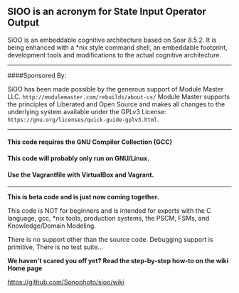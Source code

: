## SIOO is an acronym for State Input Operator Output

SiOO is an embeddable cognitive architecture based on Soar 8.5.2. It is being enhanced with a *nix style command shell, an embeddable footprint, development tools and modifications to the actual cognitive architecture.

***
####Sponsored By:

SiOO has been made possible by the generous support of Module Master LLC. `http://modulemaster.com/rebuilds/about-us/` Module Master supports the principles of Liberated and Open Source and makes all changes to the underlying system available under the GPLv3 License: `https://gnu.org/licenses/quick-guide-gplv3.html`.

***

#### This code requires the GNU Compiler Collection (GCC)
#### This code will probably only run on GNU/Linux.
#### Use the Vagrantfile with VirtualBox and Vagrant.

***

**This is beta code and is just now coming together.**

This code is NOT for beginners and is intended for experts with the C language, gcc, *nix tools, production systems, the PSCM, FSMs, and Knowledge/Domain Modeling.

There is no support other than the source code. Debugging support is primitive, There is no test suite...

**We haven't scared you off yet? Read the step-by-step how-to on the wiki Home page**

https://github.com/Sonophoto/sioo/wiki
